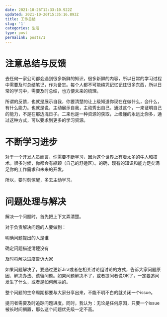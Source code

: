 ```yaml
---
date: 2021-10-26T12:33:10.922Z
updated: 2021-10-26T15:35:16.893Z
title: 工作总结
slug: '1'
categories: 生活
type: post
permalink: posts/1
---
```



# 注意总结与反馈

去任何一家公司都会遇到很多新鲜的知识，很多新鲜的内容，所以日常的学习过程中需要及时总结笔记，作为备忘。每个人都不可能纯凭记忆记住很多东西，所以日常的学习中，需要及时总结，也方便未来的梳理。

所谓的反馈，也就是展示自我，你要清楚的让上级知道你现在在做什么，会什么，有什么能力。也就是说，主动展示自我，主动秀出自己。通过这个，一来证明自己的能力，不是在那边混日子。二来也是一种资源的获取，上级懂的永远比你多，通过这种方式，可以要求到更多的学习资源。

# 不断学习进步

对于一个开发人员而言，你需要不断学习，因为这个世界上有着太多的牛人和技术。很多时候，你都会有瓶颈（自己的舒适区）。的确，现有的知识和能力足矣满足你的工作需求和未来的开发。

所以，要时刻惊醒，多去主动学习。

# 问题处理与解决

解决一个问题时，首先把上下文弄清楚。

对于负责解决问题的人要做到：

明确问题提出的人是谁

确定问题描述清楚没有

及时将解决进度告诉大家

如果问题解决了，要通过更新Jira或者在相关讨论组讨论的方式，告诉大家问题原因、解决办法、遗留问题。如果问题解决不了，或者提问者说OK了，一定要追问发生了什么，或者是如何解决的。

整个问题的生命周期都要与大家分享出来，不能不明不白的就关闭一个issue。

提问者需要及时追踪问题进度。同时，我认为：无论是任何原因，只要一个issue被长时间搁置，那么这个问题优先级一定不高。